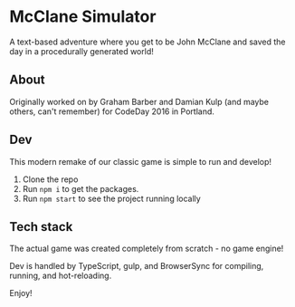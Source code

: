 # McClane Simulator

A text-based adventure where you get to be John McClane and saved the day in a procedurally generated world!

## About

Originally worked on by Graham Barber and Damian Kulp (and maybe others, can't remember) for CodeDay 2016 in Portland.

## Dev

This modern remake of our classic game is simple to run and develop!

1. Clone the repo
2. Run `npm i` to get the packages.
3. Run `npm start` to see the project running locally

## Tech stack

The actual game was created completely from scratch - no game engine!

Dev is handled by TypeScript, gulp, and BrowserSync for compiling, running, and hot-reloading.

Enjoy!